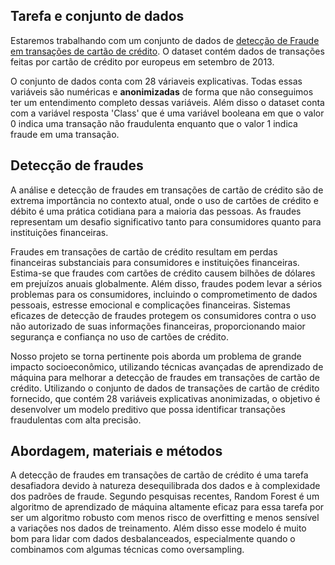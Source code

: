 ## Tarefa e conjunto de dados
Estaremos trabalhando com um conjunto de dados de [detecção de Fraude em transações de cartão de crédito](https://www.kaggle.com/datasets/mlg-ulb/creditcardfraud/code?datasetId=310&searchQuery=Eda). O dataset contém dados de transações feitas por cartão de crédito por europeus em setembro de 2013.

O conjunto de dados conta com 28 váriaveis explicativas. Todas essas variáveis são numéricas e **anonimizadas** de forma que não conseguimos ter um entendimento completo dessas variáveis. Além disso o dataset conta com a variável resposta 'Class' que é uma variável booleana em que o valor 0 indica uma transação não fraudulenta enquanto que o valor 1 indica fraude em uma transação.

## Detecção de fraudes
A análise e detecção de fraudes em transações de cartão de crédito são de extrema importância no contexto atual, onde o uso de cartões de crédito e débito é uma prática cotidiana para a maioria das pessoas. As fraudes representam um desafio significativo tanto para consumidores quanto para instituições financeiras.

Fraudes em transações de cartão de crédito resultam em perdas financeiras substanciais para consumidores e instituições financeiras. Estima-se que fraudes com cartões de crédito causem bilhões de dólares em prejuízos anuais globalmente. Além disso, fraudes podem levar a sérios problemas para os consumidores, incluindo o comprometimento de dados pessoais, estresse emocional e complicações financeiras. Sistemas eficazes de detecção de fraudes protegem os consumidores contra o uso não autorizado de suas informações financeiras, proporcionando maior segurança e confiança no uso de cartões de crédito.

Nosso projeto se torna pertinente pois aborda um problema de grande impacto socioeconômico, utilizando técnicas avançadas de aprendizado de máquina para melhorar a detecção de fraudes em transações de cartão de crédito. Utilizando o conjunto de dados de transações de cartão de crédito fornecido, que contém 28 variáveis explicativas anonimizadas, o objetivo é desenvolver um modelo preditivo que possa identificar transações fraudulentas com alta precisão.

## Abordagem, materiais e métodos
A detecção de fraudes em transações de cartão de crédito é uma tarefa desafiadora devido à natureza desequilibrada dos dados e à complexidade dos padrões de fraude. Segundo pesquisas recentes, Random Forest é um algoritmo de aprendizado de máquina altamente eficaz para essa tarefa por ser um algoritmo robusto com menos risco de overfitting e menos sensível a variações nos dados de treinamento. Além disso esse modelo é muito bom para lidar com dados desbalanceados, especialmente quando o combinamos com algumas técnicas como oversampling.
